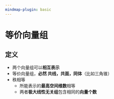 ```yaml
---
mindmap-plugin: basic
---
```


# 等价向量组

## 定义
- 两个向量组可以**相互表示**
- 等价向量组，**必然 共线，共面，同体**（比如三角锥）
- 秩相等
	- 所能表示的**最高空间维数**相等
	- 两者**极大线性无关组**包含相同的**向量个数**

